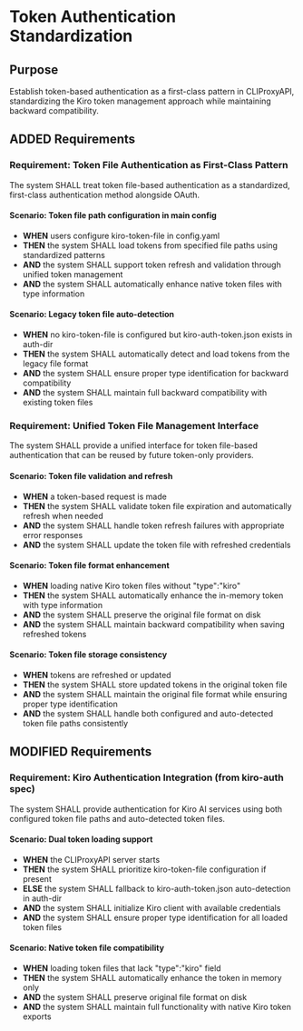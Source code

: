 # Token Authentication Standardization

## Purpose
Establish token-based authentication as a first-class pattern in CLIProxyAPI, standardizing the Kiro token management approach while maintaining backward compatibility.

## ADDED Requirements

### Requirement: Token File Authentication as First-Class Pattern
The system SHALL treat token file-based authentication as a standardized, first-class authentication method alongside OAuth.

#### Scenario: Token file path configuration in main config
- **WHEN** users configure kiro-token-file in config.yaml
- **THEN** the system SHALL load tokens from specified file paths using standardized patterns
- **AND** the system SHALL support token refresh and validation through unified token management
- **AND** the system SHALL automatically enhance native token files with type information

#### Scenario: Legacy token file auto-detection
- **WHEN** no kiro-token-file is configured but kiro-auth-token.json exists in auth-dir
- **THEN** the system SHALL automatically detect and load tokens from the legacy file format
- **AND** the system SHALL ensure proper type identification for backward compatibility
- **AND** the system SHALL maintain full backward compatibility with existing token files

### Requirement: Unified Token File Management Interface
The system SHALL provide a unified interface for token file-based authentication that can be reused by future token-only providers.

#### Scenario: Token file validation and refresh
- **WHEN** a token-based request is made
- **THEN** the system SHALL validate token file expiration and automatically refresh when needed
- **AND** the system SHALL handle token refresh failures with appropriate error responses
- **AND** the system SHALL update the token file with refreshed credentials

#### Scenario: Token file format enhancement
- **WHEN** loading native Kiro token files without "type":"kiro"
- **THEN** the system SHALL automatically enhance the in-memory token with type information
- **AND** the system SHALL preserve the original file format on disk
- **AND** the system SHALL maintain backward compatibility when saving refreshed tokens

#### Scenario: Token file storage consistency
- **WHEN** tokens are refreshed or updated
- **THEN** the system SHALL store updated tokens in the original token file
- **AND** the system SHALL maintain the original file format while ensuring proper type identification
- **AND** the system SHALL handle both configured and auto-detected token file paths consistently

## MODIFIED Requirements

### Requirement: Kiro Authentication Integration (from kiro-auth spec)
The system SHALL provide authentication for Kiro AI services using both configured token file paths and auto-detected token files.

#### Scenario: Dual token loading support
- **WHEN** the CLIProxyAPI server starts
- **THEN** the system SHALL prioritize kiro-token-file configuration if present
- **ELSE** the system SHALL fallback to kiro-auth-token.json auto-detection in auth-dir
- **AND** the system SHALL initialize Kiro client with available credentials
- **AND** the system SHALL ensure proper type identification for all loaded token files

#### Scenario: Native token file compatibility
- **WHEN** loading token files that lack "type":"kiro" field
- **THEN** the system SHALL automatically enhance the token in memory only
- **AND** the system SHALL preserve original file format on disk
- **AND** the system SHALL maintain full functionality with native Kiro token exports